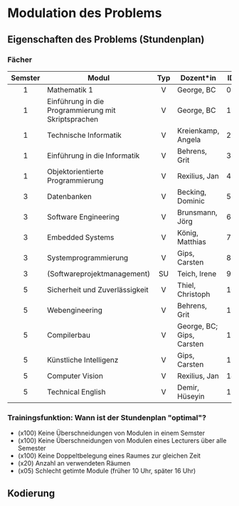 
# Modulation des Problems

## Eigenschaften des Problems (Stundenplan)

### Fächer

| Semster | Modul                                               | Typ | Dozent\*in                | ID  |
|:-------:| --------------------------------------------------- |:---:| ------------------------- | --- |
|    1    | Mathematik 1                                        |  V  | George, BC                | 0   |
|    1    | Einführung in die Programmierung mit Skriptsprachen |  V  | George, BC                | 1   |
|    1    | Technische Informatik                               |  V  | Kreienkamp, Angela        | 2   |
|    1    | Einführung in die Informatik                        |  V  | Behrens, Grit             | 3   |
|    1    | Objektorientierte Programmierung                    |  V  | Rexilius, Jan             | 4   |
|    3    | Datenbanken                                         |  V  | Becking, Dominic          | 5   |
|    3    | Software Engineering                                |  V  | Brunsmann, Jörg           | 6   |
|    3    | Embedded Systems                                    |  V  | König, Matthias           | 7   |
|    3    | Systemprogrammierung                                |  V  | Gips, Carsten             | 8   |
|    3    | (Softwareprojektmanagement)                         | SU  | Teich, Irene              | 9   |
|    5    | Sicherheit und Zuverlässigkeit                      |  V  | Thiel, Christoph          | 10  |
|    5    | Webengineering                                      |  V  | Behrens, Grit             | 11  |
|    5    | Compilerbau                                         |  V  | George, BC; Gips, Carsten | 12  |
|    5    | Künstliche Intelligenz                              |  V  | Gips, Carsten             | 13  |
|    5    | Computer Vision                                     |  V  | Rexilius, Jan             | 14  |
|    5    | Technical English                                   |  V  | Demir, Hüseyin            | 15  |

### Trainingsfunktion: Wann ist der Stundenplan "optimal"?

- (x100) Keine Überschneidungen von Modulen in einem Semster
- (x100) Keine Überschneidungen von Modulen eines Lecturers über alle Semester
- (x100) Keine Doppeltbelegung eines Raumes zur gleichen Zeit
- (x20) Anzahl an verwendeten Räumen
- (x05) Schlecht getimte Module (früher 10 Uhr, später 16 Uhr)

## Kodierung

